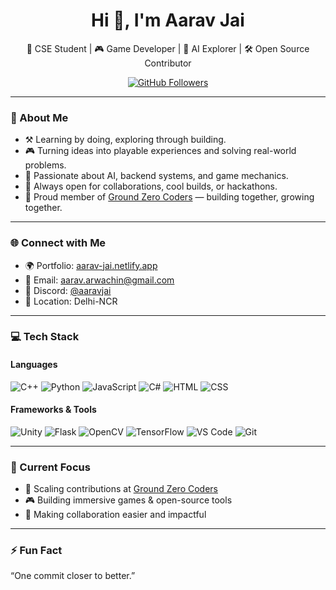 <h1 align="center">Hi 👋, I'm Aarav Jai</h1>

<p align="center">
🧠 CSE Student | 🎮 Game Developer | 🤖 AI Explorer | 🛠️ Open Source Contributor  
</p>

<p align="center">
  <a href="https://github.com/aaravjaii">
    <img src="https://img.shields.io/github/followers/aaravjaii?label=Follow%20Me&style=social" alt="GitHub Followers">
  </a>
</p>

---

### 🌱 About Me

- ⚒️ Learning by doing, exploring through building.
- 🎮 Turning ideas into playable experiences and solving real-world problems.
- 🧠 Passionate about AI, backend systems, and game mechanics.
- 🤝 Always open for collaborations, cool builds, or hackathons.
- 🧭 Proud member of [Ground Zero Coders](https://github.com/Ground-Zero-Coders) — building together, growing together.

---

### 🌐 Connect with Me

- 🌍 Portfolio: [aarav-jai.netlify.app](https://aarav-jai.netlify.app)
- 📧 Email: [aarav.arwachin@gmail.com](mailto:aarav.arwachin@gmail.com)
- 💬 Discord: [@aaravjai](https://discord.com/users/838709087633276938)
- 📍 Location: Delhi-NCR

---

### 💻 Tech Stack

#### Languages
![C++](https://img.shields.io/badge/C++-00599C?style=flat&logo=cplusplus&logoColor=white)
![Python](https://img.shields.io/badge/Python-3776AB?style=flat&logo=python&logoColor=white)
![JavaScript](https://img.shields.io/badge/JavaScript-F7DF1E?style=flat&logo=javascript&logoColor=black)
![C#](https://img.shields.io/badge/C%23-239120?style=flat&logo=c-sharp&logoColor=white)
![HTML](https://img.shields.io/badge/HTML5-E34F26?style=flat&logo=html5&logoColor=white)
![CSS](https://img.shields.io/badge/CSS3-1572B6?style=flat&logo=css3&logoColor=white)

#### Frameworks & Tools
![Unity](https://img.shields.io/badge/Unity-000000?style=flat&logo=unity&logoColor=white)
![Flask](https://img.shields.io/badge/Flask-000000?style=flat&logo=flask&logoColor=white)
![OpenCV](https://img.shields.io/badge/OpenCV-5C3EE8?style=flat&logo=opencv&logoColor=white)
![TensorFlow](https://img.shields.io/badge/TensorFlow-FF6F00?style=flat&logo=tensorflow&logoColor=white)
![VS Code](https://img.shields.io/badge/VS%20Code-007ACC?style=flat&logo=visual-studio-code&logoColor=white)
![Git](https://img.shields.io/badge/Git-F05032?style=flat&logo=git&logoColor=white)

---

### 🏁 Current Focus

- 🚀 Scaling contributions at [Ground Zero Coders](https://github.com/Ground-Zero-Coders)
- 🎮 Building immersive games & open-source tools
- 🤝 Making collaboration easier and impactful

---

### ⚡ Fun Fact

“One commit closer to better.”

